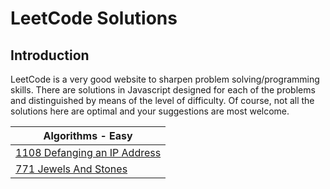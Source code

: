 # **LeetCode Solutions**

## Introduction

LeetCode is a very good website to sharpen problem solving/programming skills. There are solutions in Javascript designed for each of the problems and distinguished by means of the level of difficulty. Of course, not all the solutions here are optimal and your suggestions are most welcome.

| Algorithms - Easy |
| ------------- |
| [1108 Defanging an IP Address](Level_Easy/1108_Defanging_IP_Address.js) |
| [771 Jewels And Stones](Level_Easy/771_Jewels_And_Stones.js) |
